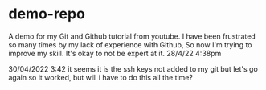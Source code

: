 # demo-repo

A demo for my Git and Github tutorial from youtube.
I have been frustrated so many times by my lack of experience with Github,
So now I'm trying to improve my skill.
It's okay to not be expert at it.
28/4/22 4:38pm

30/04/2022 3:42
it seems it is the ssh keys not added to my git but let's go again
so it worked, but will i have to do this all the time?
